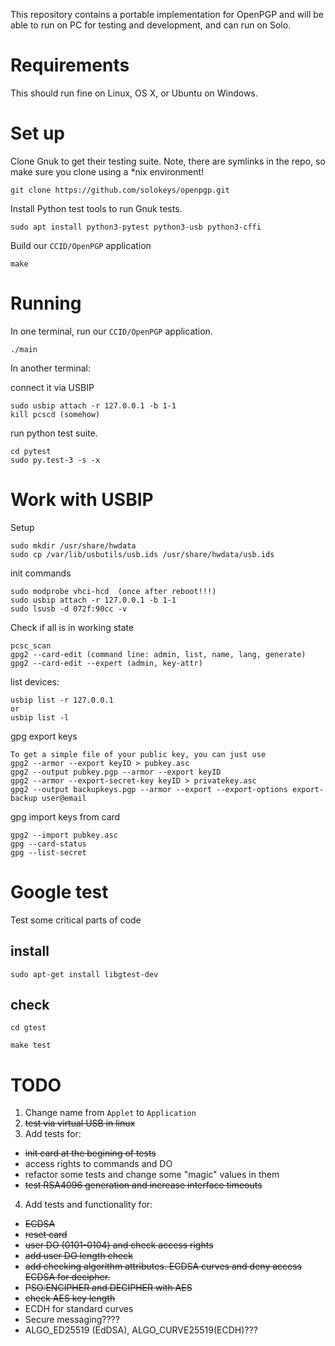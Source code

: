 This repository contains a portable implementation for OpenPGP and will be
able to run on PC for testing and development, and can run on Solo.

# Requirements

This should run fine on Linux, OS X, or Ubuntu on Windows.

# Set up

Clone Gnuk to get their testing suite.  Note, there are symlinks in the repo, so
make sure you clone using a \*nix environment!

```
git clone https://github.com/solokeys/openpgp.git
```

Install Python test tools to run Gnuk tests.

```
sudo apt install python3-pytest python3-usb python3-cffi
```

Build our `CCID/OpenPGP` application

```
make
```

# Running

In one terminal, run our `CCID/OpenPGP` application.

```
./main
```

In another terminal: 

connect it via USBIP

```
sudo usbip attach -r 127.0.0.1 -b 1-1
kill pcscd (somehow)
```

run python test suite.

```
cd pytest 
sudo py.test-3 -s -x
```

# Work with USBIP

Setup
```
sudo mkdir /usr/share/hwdata
sudo cp /var/lib/usbutils/usb.ids /usr/share/hwdata/usb.ids
```

init commands
```
sudo modprobe vhci-hcd  (once after reboot!!!)
sudo usbip attach -r 127.0.0.1 -b 1-1
sudo lsusb -d 072f:90cc -v
```

Check if all is in working state

```
pcsc_scan
gpg2 --card-edit (command line: admin, list, name, lang, generate)
gpg2 --card-edit --expert (admin, key-attr)
```

list devices:
```
usbip list -r 127.0.0.1
or
usbip list -l
```

gpg export keys
```
To get a simple file of your public key, you can just use 
gpg2 --armor --export keyID > pubkey.asc
gpg2 --output pubkey.pgp --armor --export keyID
gpg2 --armor --export-secret-key keyID > privatekey.asc
gpg2 --output backupkeys.pgp --armor --export --export-options export-backup user@email
```

gpg import keys from card
```
gpg2 --import pubkey.asc
gpg --card-status
gpg --list-secret
```

# Google test

Test some critical parts of code

## install

`sudo apt-get install libgtest-dev`

## check

`cd gtest`

`make test`

# TODO

1. Change name from `Applet` to `Application`
2. ~~test via virtual USB in linux~~
3. Add tests for:
  - ~~init card at the begining of tests~~
  - access rights to commands and DO
  - refactor some tests and change some "magic" values in them
  - ~~test RSA4096 generation and increase interface timeouts~~
4. Add tests and functionality for:
  - ~~ECDSA~~
  - ~~reset card~~
  - ~~user DO (0101-0104) and check access rights~~
  - ~~add user DO length check~~
  - ~~add checking algorithm attributes. ECDSA curves and deny access ECDSA for decipher.~~
  - ~~PSO:ENCIPHER and DECIPHER with AES~~
  - ~~check AES key length~~
  - ECDH for standard curves
  - Secure messaging????
  - ALGO_ED25519 (EdDSA), ALGO_CURVE25519(ECDH)???


